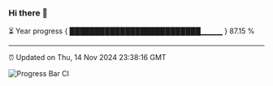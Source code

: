 ### Hi there 👋

⏳ Year progress { ██████████████████████████▁▁▁▁ } 87.15 %

---

⏰ Updated on Thu, 14 Nov 2024 23:38:16 GMT

![Progress Bar CI](https://github.com/IshwaranRudhara/GIT-ACTION/workflows/Progress%20Bar%20CI/badge.svg)
